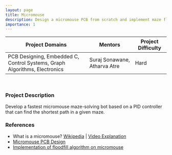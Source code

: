 ```yaml
---
layout: page
title: Micromouse
description: Design a micromouse PCB from scratch and implement maze floodfill algorithms on it!
importance: 1
---
```


| Project Domains                                                           | Mentors                      | Project Difficulty |
|---------------------------------------------------------------------------|------------------------------|--------------------|
| PCB Designing, Embedded C, Control Systems, Graph Algorithms, Electronics | Suraj Sonawane, Atharva Atre | Hard               |

<br>

### Project Description

Develop a fastest micromouse maze-solving bot based on a PID controller that can find the shortest path in a given maze.

### References

- What is a micromouse? [Wikipedia](https://en.wikipedia.org/wiki/Micromouse) \| [Video Explanation](https://youtu.be/ZMQbHMgK2rw?si=RxHKATjFtHNTBpav)
- [Micromouse PCB Design](https://github.com/gautam-dev-maker/mushak)
- [Implementation of floodfill algorithm on micromouse](https://youtu.be/GoJ-K7gniFI?si=XqS9p4tVykANKBLw)

